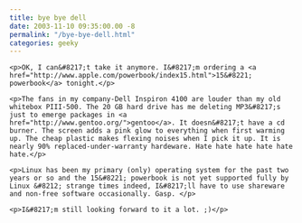 ```yaml
---
title: bye bye dell
date: 2003-11-10 09:35:00.00 -8
permalink: "/bye-bye-dell.html"
categories: geeky
---
```

	<p>OK, I can&#8217;t take it anymore. I&#8217;m ordering a <a href="http://www.apple.com/powerbook/index15.html">15&#8221; powerbook</a> tonight.</p>

	<p>The fans in my company-Dell Inspiron 4100 are louder than my old whitebox PIII-500. The 20 GB hard drive has me deleting MP3&#8217;s just to emerge packages in <a href="http://www.gentoo.org/">gentoo</a>. It doesn&#8217;t have a cd burner. The screen adds a pink glow to everything when first warming up. The cheap plastic makes flexing noises when I pick it up. It is nearly 90% replaced-under-warranty hardeware. Hate hate hate hate hate hate.</p>

	<p>Linux has been my primary (only) operating system for the past two years or so and the 15&#8221; powerbook is not yet supported fully by Linux &#8212; strange times indeed, I&#8217;ll have to use shareware and non-free software occasionally. Gasp. </p>

	<p>I&#8217;m still looking forward to it a lot. ;)</p>
